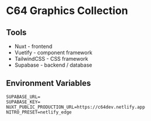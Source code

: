 # C64 Graphics Collection

## Tools
- Nuxt - frontend
- Vuetify - component framework
- TailwindCSS - CSS framework
- Supabase - backend / database

## Environment Variables
```
SUPABASE_URL=
SUPABASE_KEY=
NUXT_PUBLIC_PRODUCTION_URL=https://c64dev.netlify.app
NITRO_PRESET=netlify_edge
```